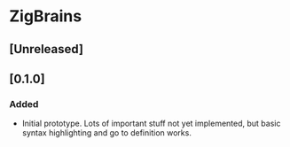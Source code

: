 <!-- Keep a Changelog guide -> https://keepachangelog.com -->

# ZigBrains

## [Unreleased]

## [0.1.0]

### Added
- Initial prototype. Lots of important stuff not yet implemented, but basic syntax highlighting and go to definition works.